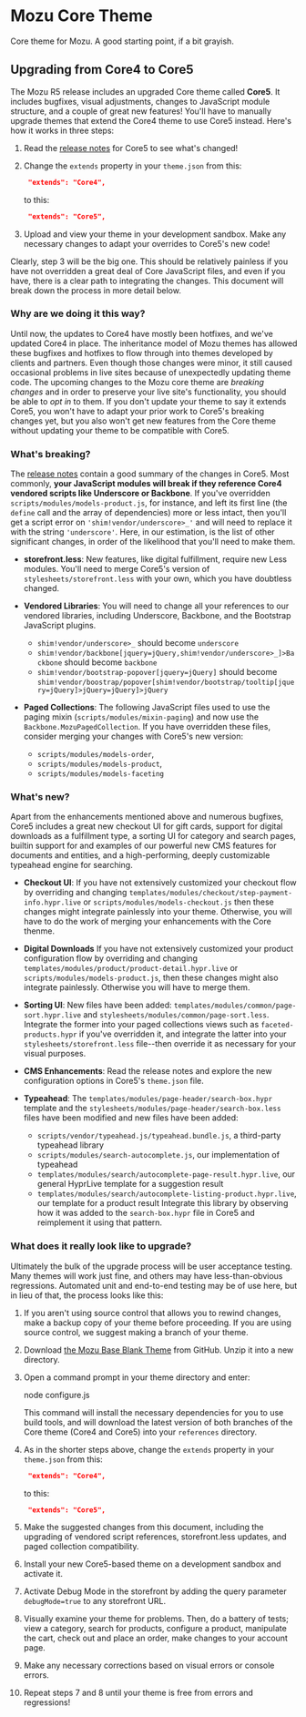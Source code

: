 ﻿# Mozu Core Theme

Core theme for Mozu. A good starting point, if a bit grayish.

## Upgrading from Core4 to Core5

The Mozu R5 release includes an upgraded Core theme called **Core5**. It includes bugfixes, visual adjustments, changes to JavaScript module structure, and a couple of great new features! You'll have to manually upgrade themes that extend the Core4 theme to use Core5 instead. Here's how it works in three steps:

1. Read the [release notes](RELEASE_NOTES.md) for Core5 to see what's changed!

2. Change the `extends` property in your `theme.json` from this:
   ```json
    "extends": "Core4",
   ```
   to this:
   ```json
    "extends": "Core5",
   ```

3. Upload and view your theme in your development sandbox. Make any necessary changes to adapt your overrides to Core5's new code!

Clearly, step 3 will be the big one. This should be relatively painless if you have not overridden a great deal of Core JavaScript files, and even if you have, there is a clear path to integrating the changes. This document will break down the process in more detail below.

### Why are we doing it this way?

Until now, the updates to Core4 have mostly been hotfixes, and we've updated Core4 in place. The inheritance model of Mozu themes has allowed these bugfixes and hotfixes to flow through into themes developed by clients and partners. Even though those changes were minor, it still caused occasional problems in live sites because of unexpectedly updating theme code. The upcoming changes to the Mozu core theme are *breaking changes* and in order to preserve your live site's functionality, you should be able to *opt in* to them. If you don't update your theme to say it extends Core5, you won't have to adapt your prior work to Core5's breaking changes yet, but you also won't get new features from the Core theme without updating your theme to be compatible with Core5.

### What's breaking?

The [release notes](RELEASE_NOTES.md) contain a good summary of the changes in Core5. Most commonly, **your JavaScript modules will break if they reference Core4 vendored scripts like Underscore or Backbone**. If you've overridden `scripts/modules/models-product.js`, for instance, and left its first line (the `define` call and the array of dependencies) more or less intact, then you'll get a script error on `'shim!vendor/underscore>_'` and will need to replace it with the string `'underscore'`. Here, in our estimation, is the list of other significant changes, in order of the likelihood that you'll need to make them.

* **storefront.less**: New features, like digital fulfillment, require new Less modules. You'll need to merge Core5's version of `stylesheets/storefront.less` with your own, which you have doubtless changed.

* **Vendored Libraries**: You will need to change all your references to our vendored libraries, including Underscore, Backbone, and the Bootstrap JavaScript plugins.
  * `shim!vendor/underscore>_` should become `underscore`
  * `shim!vendor/backbone[jquery=jQuery,shim!vendor/underscore>_]>Backbone` should become `backbone`
  * `shim!vendor/bootstrap-popover[jquery=jQuery]` should become `shim!vendor/boostrap/popover[shim!vendor/bootstrap/tooltip[jquery=jQuery]>jQuery=jQuery]>jQuery`

* **Paged Collections**: The following JavaScript files used to use the paging mixin (`scripts/modules/mixin-paging`) and now use the `Backbone.MozuPagedCollection`. If you have overridden these files, consider merging your changes with Core5's new version:
  * `scripts/modules/models-order`,
  * `scripts/modules/models-product`,
  * `scripts/modules/models-faceting`

### What's new?

Apart from the enhancements mentioned above and numerous bugfixes, Core5 includes a great new checkout UI for gift cards, support for digital downloads as a fulfillment type, a sorting UI for category and search pages, builtin support for and examples of our powerful new CMS features for documents and entities, and a high-performing, deeply customizable typeahead engine for searching.

* **Checkout UI**: If you have not extensively customized your checkout flow by overriding and changing `templates/modules/checkout/step-payment-info.hypr.live` or `scripts/modules/models-checkout.js` then these changes might integrate painlessly into your theme. Otherwise, you will have to do the work of merging your enhancements with the Core thenme.

* **Digital Downloads** If you have not extensively customized your product configuration flow by overriding and changing `templates/modules/product/product-detail.hypr.live` or `scripts/modules/models-product.js`, then these changes might also integrate painlessly. Otherwise you will have to merge them.

* **Sorting UI**: New files have been added: `templates/modules/common/page-sort.hypr.live` and `stylesheets/modules/common/page-sort.less`. Integrate the former into your paged collections views such as `faceted-products.hypr` if you've overridden it, and integrate the latter into your `stylesheets/storefront.less` file--then override it as necessary for your visual purposes.

* **CMS Enhancements**: Read the release notes and explore the new configuration options in Core5's `theme.json` file.

* **Typeahead**: The `templates/modules/page-header/search-box.hypr` template and the `stylesheets/modules/page-header/search-box.less` files have been modified and new files have been added: 
  *  `scripts/vendor/typeahead.js/typeahead.bundle.js`, a third-party typeahead library
  *  `scripts/modules/search-autocomplete.js`, our implementation of typeahead
  *  `templates/modules/search/autocomplete-page-result.hypr.live`, our general HyprLive template for a suggestion result
  *  `templates/modules/search/autocomplete-listing-product.hypr.live`, our template for a product result
Integrate this library by observing how it was added to the `search-box.hypr` file in Core5 and reimplement it using that pattern.

### What does it really look like to upgrade?

Ultimately the bulk of the upgrade process will be user acceptance testing. Many themes will work just fine, and others may have less-than-obvious regressions. Automated unit and end-to-end testing may be of use here, but in lieu of that, the process looks like this:

1. If you aren't using source control that allows you to rewind changes, make a backup copy of your theme before proceeding. If you are using source control, we suggest making a branch of your theme.

2. Download [the Mozu Base Blank Theme](https://github.com/Mozu/base-blank-theme) from GitHub. Unzip it into a new directory.

3. Open a command prompt in your theme directory and enter:

      node configure.js

   This command will install the necessary dependencies for you to use build tools, and will download the latest version of both branches of the Core theme (Core4 and Core5) into your `references` directory.

4. As in the shorter steps above, change the `extends` property in your `theme.json` from this:
   ```json
    "extends": "Core4",
   ```
   to this:
   ```json
    "extends": "Core5",
   ```
5. Make the suggested changes from this document, including the upgrading of vendored script references, storefront.less updates, and paged collection compatibility.

6. Install your new Core5-based theme on a development sandbox and activate it.

7. Activate Debug Mode in the storefront by adding the query parameter `debugMode=true` to any storefront URL.

7. Visually examine your theme for problems. Then, do a battery of tests; view a category, search for products, configure a product, manipulate the cart, check out and place an order, make changes to your account page.

8. Make any necessary corrections based on visual errors or console errors.

9. Repeat steps 7 and 8 until your theme is free from errors and regressions!
